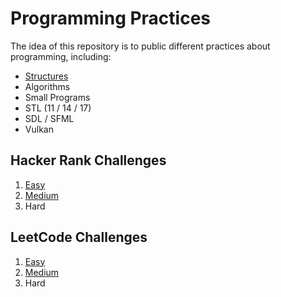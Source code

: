 # Programming Practices

The idea of this repository is to public different practices about 
programming, including:

* [Structures](https://github.com/matias09/programmingpractices/tree/master/structures)
* Algorithms
* Small Programs
* STL (11 / 14 / 17)
* SDL / SFML
* Vulkan 

## Hacker Rank Challenges
1. [Easy](https://github.com/matias09/programmingpractices/tree/master/hackerrank/easy)
2. [Medium](https://github.com/matias09/programmingpractices/tree/master/hackerrank/medium)
3. Hard

## LeetCode Challenges
1. [Easy](https://github.com/matias09/programmingpractices/tree/master/leetcode/easy)
2. [Medium](https://github.com/matias09/programmingpractices/tree/master/leetcode/medium)
3. Hard
